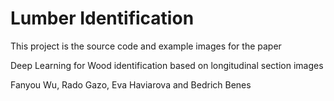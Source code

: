 # Lumber Identification
This project is the source code and example images for the paper

Deep Learning for Wood identification based on longitudinal section images 

Fanyou Wu, Rado Gazo, Eva Haviarova and Bedrich Benes 

